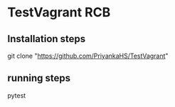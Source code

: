 # TestVagrant RCB
## Installation steps
git clone "https://github.com/PriyankaHS/TestVagrant"
## running steps
pytest  

